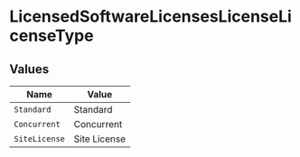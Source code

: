 # LicensedSoftwareLicensesLicenseLicenseType


## Values

| Name          | Value         |
| ------------- | ------------- |
| `Standard`    | Standard      |
| `Concurrent`  | Concurrent    |
| `SiteLicense` | Site License  |